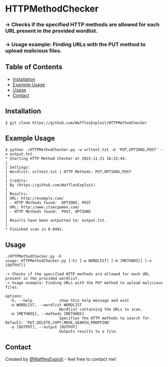  # HTTPMethodChecker
 ### -> Checks if the specified HTTP methods are allowed for each URL present in the provided wordlist.
 ### -> Usage example: Finding URLs with the PUT method to upload malicious files.
## Table of Contents
* [Installation](#installation)
* [Example Usage](#Example-Usage)
* [Usage](#Usage)
* [Contact](#contact)

## Installation
 ```
 $ git clone https://github.com/WafflesExploit/HTTPMethodChecker
 ```

## Example Usage
```
$ python ./HTTPMethodChecker.py -w urltest.txt -m 'PUT,OPTIONS,POST' -o output.txt
* Starting HTTP Method Checker at 2023-11-21 16:32:44.
| 
| Settings:
| Wordlist: urltest.txt | HTTP Methods: PUT,OPTIONS,POST
|
| Credits:
| By (https://github.com/WafflesExploit)
|
| Results: 
| URL: http://example.com/ 
| - HTTP Methods found:  OPTIONS, POST
| URL: http://www.itsecgames.com/  
| - HTTP Methods found:  POST, OPTIONS
| 
| Results have been outputted to: output.txt.
|
* Finished scan in 0.849s.
```

## Usage
```
./HTTPMethodChecker.py -h                    
usage: HTTPMethodChecker.py [-h] [-w WORDLIST] [-m [METHODS]] [-o [OUTPUT]]

-> Checks if the specified HTTP methods are allowed for each URL present in the provided wordlist.
-> Usage example: Finding URLs with the PUT method to upload malicious files.

options:
  -h, --help            show this help message and exit
  -w WORDLIST, --wordlist WORDLIST
                        Wordlist containing the URLs to scan.
  -m [METHODS], --methods [METHODS]
                        Specifies the HTTP methods to search for. Default: 'PUT,DELETE,COPY,MOVE,SEARCH,PROPFIND'
  -o [OUTPUT], --output [OUTPUT]
                        Outputs results to a file.
```

## Contact
Created by [@WafflesExploit](https://github.com/WafflesExploit) - feel free to contact me!

